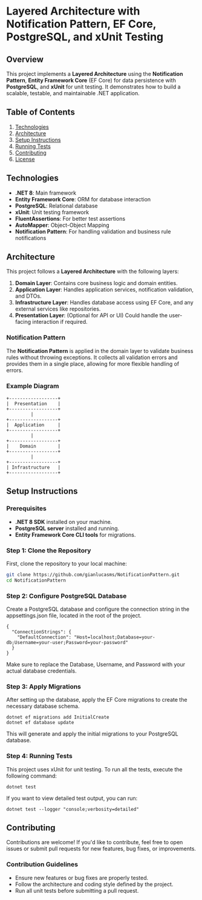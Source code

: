 # Layered Architecture with Notification Pattern, EF Core, PostgreSQL, and xUnit Testing

## Overview

This project implements a **Layered Architecture** using the **Notification Pattern**, **Entity Framework Core** (EF Core) for data persistence with **PostgreSQL**, and **xUnit** for unit testing. It demonstrates how to build a scalable, testable, and maintainable .NET application.

## Table of Contents

1. [Technologies](#technologies)
2. [Architecture](#architecture)
3. [Setup Instructions](#setup-instructions)
4. [Running Tests](#running-tests)
5. [Contributing](#contributing)
6. [License](#license)

## Technologies

- **.NET 8**: Main framework
- **Entity Framework Core**: ORM for database interaction
- **PostgreSQL**: Relational database
- **xUnit**: Unit testing framework
- **FluentAssertions**: For better test assertions
- **AutoMapper**: Object-Object Mapping
- **Notification Pattern**: For handling validation and business rule notifications

## Architecture

This project follows a **Layered Architecture** with the following layers:

1. **Domain Layer**: Contains core business logic and domain entities.
2. **Application Layer**: Handles application services, notification validation, and DTOs.
3. **Infrastructure Layer**: Handles database access using EF Core, and any external services like repositories.
4. **Presentation Layer**: (Optional for API or UI) Could handle the user-facing interaction if required.

### Notification Pattern

The **Notification Pattern** is applied in the domain layer to validate business rules without throwing exceptions. It collects all validation errors and provides them in a single place, allowing for more flexible handling of errors.

### Example Diagram
```plaintext
+------------------+
|  Presentation    |
+------------------+
         |
+------------------+
|  Application     |
+------------------+
         |
+------------------+
|    Domain        |
+------------------+
         |
+------------------+
| Infrastructure   |
+------------------+

```

## Setup Instructions

### Prerequisites

- **.NET 8 SDK** installed on your machine.
- **PostgreSQL server** installed and running.
- **Entity Framework Core CLI tools** for migrations.

### Step 1: Clone the Repository

First, clone the repository to your local machine:

```bash
git clone https://github.com/gianlucasms/NotificationPattern.git
cd NotificationPattern
```

### Step 2: Configure PostgreSQL Database

Create a PostgreSQL database and configure the connection string in the appsettings.json file, located in the root of the project.

```
{
  "ConnectionStrings": {
    "DefaultConnection": "Host=localhost;Database=your-db;Username=your-user;Password=your-password"
  }
}
```
Make sure to replace the Database, Username, and Password with your actual database credentials.

### Step 3: Apply Migrations
After setting up the database, apply the EF Core migrations to create the necessary database schema.

```
dotnet ef migrations add InitialCreate
dotnet ef database update
```

This will generate and apply the initial migrations to your PostgreSQL database.

### Step 4: Running Tests
This project uses xUnit for unit testing. To run all the tests, execute the following command:

```
dotnet test
```
If you want to view detailed test output, you can run:
```
dotnet test --logger "console;verbosity=detailed"
```

## Contributing

Contributions are welcome! If you'd like to contribute, feel free to open issues or submit pull requests for new features, bug fixes, or improvements.

### Contribution Guidelines

- Ensure new features or bug fixes are properly tested.
- Follow the architecture and coding style defined by the project.
- Run all unit tests before submitting a pull request.



